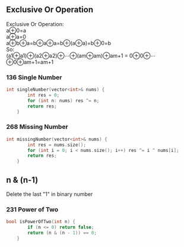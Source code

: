 ## Exclusive Or Operation
Exclusive Or Operation:<br>
a⊕0=a<br>
a⊕a=0<br>
a⊕b⊕a=b⊕a⊕a=b⊕(a⊕a)=b⊕0=b<br>
So:<br>
(a1⊕a1)⊕(a2⊕a2)⊕⋯⊕(am⊕am)⊕am+1 = 0⊕0⊕⋯⊕0⊕am+1=am+1

### 136 Single Number
```cpp
int singleNumber(vector<int>& nums) {
        int res = 0;
        for (int n: nums) res ^= n;
        return res;
    }
```
### 268 Missing Number
```cpp
int missingNumber(vector<int>& nums) {
        int res = nums.size();
        for (int i = 0; i < nums.size(); i++) res ^= i ^ nums[i];
        return res;
    }
```

## n & (n-1)
Delete the last "1" in binary number
### 231 Power of Two
```cpp
bool isPowerOfTwo(int n) {
        if (n <= 0) return false;
        return (n & (n - 1)) == 0;
    }
```
